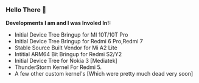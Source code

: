 ### Hello There 👋

**Developments I am and I was Involed In!:**

- Initial Device Tree Bringup for MI 10T/10T Pro 
- Initial Device Tree Bringup for Redmi 6 Pro,Redmi 7
- Stable Source Built Vendor for Mi A2 Lite
- Intitial ARM64 Bit Bringup for Redmi S2/Y2
- Initial Device Tree for Nokia 3 [Mediatek]
- ThunderStorm Kernel For Redmi 5.
- A few other custom kernel's [Which were pretty much dead very soon]

